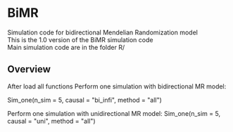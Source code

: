 # BiMR
Simulation code for bidirectional Mendelian Randomization model     
This is the 1.0 version of the BiMR simulation code     
Main simulation code are in the folder R/     


## Overview

After load all functions
Perform one simulation with bidirectional MR model:
  <html>
  <body>
  <p> Sim_one(n_sim = 5, causal = "bi_infi", method = "all")</p>
  </body>
  </html>


Perform one simulation with unidirectional MR model:
  Sim_one(n_sim = 5, causal = "uni", method = "all")
